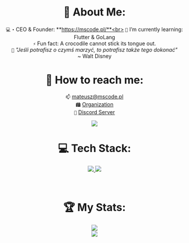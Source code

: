 <div align="center">

# 📝 About Me:
`💻`・CEO & Founder: **https://mscode.pl/**<br>
`🌱` I’m currently learning: Flutter & GoLang<br>
`⚡` Fun fact: A crocodile cannot stick its tongue out. <br>
`📖` *"Jeśli potrafisz o czymś marzyć, to potrafisz także tego dokonać"*<br>
  ~ Walt Disney
  

# 📨 How to reach me:<br>
`📫` [mateusz@mscode.pl](mailto:mateusz@mscode.pl)<br>
`🏙️` [Organization](https://github.com/mscode-pl)<br>
`📱` [Discord Server](https://discord.gg/mscode)<br>

[<img src="https://discord-readme-badge.vercel.app/api?id=433503150012629005" />](https://discord.com/users/433503150012629005)
# 💻 Tech Stack:
  <a href="https://msikorski.me/">
    <img src="https://skillicons.dev/icons?i=html,css,js,ts,go,py,lua,php,express,nextjs,react,laravel,vite,tailwind,flutter" />
    <img src="https://skillicons.dev/icons?i=nodejs,mysql,mongodb,postgres,redis" />
  </a>
<br>
<br>
<br>

# 🏆 My Stats:
[![](https://streak-stats.demolab.com?user=mscodepl&theme=transparent&hide_border=true)](https://mscode.pl)<br>
[![](https://visitcount.itsvg.in/api?id=mscodepl&label=Profile%20Views&color=1&icon=0&pretty=true)](https://mscode.pl)<br>

</div>
